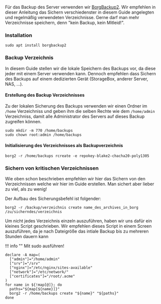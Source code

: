 Für das Backup des Server verwenden wir [BorgBackup2](https://borgbackup.readthedocs.io/en/master/index.html).
Wir empfehlen in dieser Anleitung das Sichern verschiedenster in diesem Guide angelegten und regelmäßig verwendeten
Verzeichnisse. Gerne darf man mehr Verzeichnisse speichern, denn "kein Backup, kein Mitleid!".

### Installation
```shell
sudo apt install borgbackup2
```

### Backup Verzeichnis
In diesem Guide stellen wir die lokale Speichern des Backups vor, da diese jeder mit einem Server verwenden kann.
Dennoch empfehlen dass Sichern des Backups auf einem dedizierten Gerät (StorageBox, anderer Server, NAS, ...).

#### Erstellung des Backup Verzeichnisses
Zu der lokalen Sicherung des Backups verwenden wir einen Ordner im `/home` Verzeichniss und geben ihm die selben Rechte
wie dem `/home/admin` Verzeichniss, damit alle Administrator des Servers auf dieses Backup zugreifen können.

```shell
sudo mkdir -m 770 /home/backups
sudo chown root:admin /home/backups
```

#### Initialisierung des Verzeichnisses als Backupverzeichnis
```shell
borg2 -r /home/backups rcreate -e repokey-blake2-chacha20-poly1305
```

### Sichern von kritischen Verzeichnissen
Wie oben schon beschrieben empfehlen wir hier das Sichern von den Verzeichnissen welche wir hier im Guide erstellen.
Man sichert aber lieber zu viel, als zu wenig!

Der Aufbau des Sicherungsbefehl ist folgender:
```shell
borg2 -r /backup/verzeichnis create name_des_archives_in_borg /zu/sicherndes/verzeichnis
```


Um nicht jedes Verzeichnis einzeln auszuführen, haben wir uns dafür ein kleines Script geschrieben. Wir empfehlen dieses
Script in einem Screen auszuführen, da je nach Dateigröße das intiale Backup bis zu mehreren Stunden dauern kann

!!! info ""
    Mit sudo ausführen!

```shell
declare -A map=(
  ["admin"]="/home/admin"
  ["srv"]="/srv"
  ["nginx"]="/etc/nginx/sites-available"
  ["network"]="/etc/network/"
  ["certificates"]="/root/.acme"
)
for name in ${!map[@]}; do 
  paths="${map[${name}]}"
  borg2 -r /home/backups create "${name}" "${paths}"
done
```